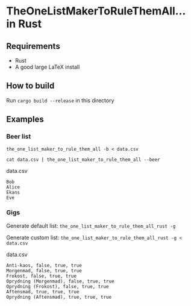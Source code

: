 # TheOneListMakerToRuleThemAll... in Rust

## Requirements
- Rust
- A good large LaTeX install

## How to build
Run `cargo build --release` in this directory

## Examples
### Beer list
`the_one_list_maker_to_rule_them_all -b < data.csv`

`cat data.csv | the_one_list_maker_to_rule_them_all --beer`

data.csv
```
Bob
Alice
Ekans
Eve
```
### Gigs
Generate default list:
`the_one_list_maker_to_rule_them_all_rust -g`

Generate custom list:
`the_one_list_maker_to_rule_them_all_rust -g < data.csv`

data.csv
```
Anti-kaos, false, true, true
Morgenmad, false, true, true
Frokost, false, true, true
Oprydning (Morgenmad), false, true, true
Oprydning (Frokost), false, true, true
Aftensmad, true, true, true
Oprydning (Aftensmad), true, true, true
```

